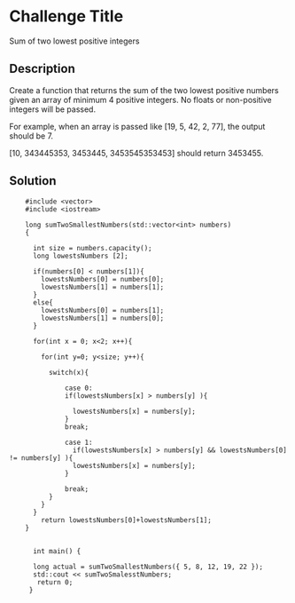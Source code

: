 # Challenge Title
Sum of two lowest positive integers
## Description
Create a function that returns the sum of the two lowest positive numbers given an array of minimum 4 positive integers. No floats or non-positive integers will be passed.

For example, when an array is passed like [19, 5, 42, 2, 77], the output should be 7.

[10, 343445353, 3453445, 3453545353453] should return 3453455.



## Solution
<description of the challenge>
  
        #include <vector>
        #include <iostream> 
        
        long sumTwoSmallestNumbers(std::vector<int> numbers)
        {
        
          int size = numbers.capacity();
          long lowestsNumbers [2];
          
          if(numbers[0] < numbers[1]){
            lowestsNumbers[0] = numbers[0];
            lowestsNumbers[1] = numbers[1];
          }
          else{
            lowestsNumbers[0] = numbers[1];
            lowestsNumbers[1] = numbers[0];
          }
            
          for(int x = 0; x<2; x++){
        
            for(int y=0; y<size; y++){
            
              switch(x){
                  
                  case 0:
                  if(lowestsNumbers[x] > numbers[y] ){
        
                    lowestsNumbers[x] = numbers[y];
                  }
                  break;
                  
                  case 1:
                    if(lowestsNumbers[x] > numbers[y] && lowestsNumbers[0] != numbers[y] ){
                    lowestsNumbers[x] = numbers[y];
                  }
                  
                  break;
              }
            }
          } 
            return lowestsNumbers[0]+lowestsNumbers[1];
        }
        
        
          int main() {
          
          long actual = sumTwoSmallestNumbers({ 5, 8, 12, 19, 22 });
          std::cout << sumTwoSmalesstNumbers;
           return 0;
         }
         
